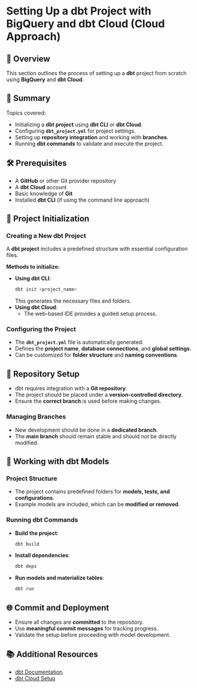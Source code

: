 # Setting Up a dbt Project with BigQuery and dbt Cloud (Cloud Approach)

## 📌 Overview

This section outlines the process of setting up a **dbt** project from scratch using **BigQuery** and **dbt Cloud**.

## 📖 Summary

Topics covered:

- Initializing a **dbt project** using **dbt CLI** or **dbt Cloud**.
- Configuring **`dbt_project.yml`** for project settings.
- Setting up **repository integration** and working with **branches**.
- Running **dbt commands** to validate and execute the project.

## 🛠️ Prerequisites

- A **GitHub** or other Git provider repository
- A **dbt Cloud** account
- Basic knowledge of **Git**
- Installed **dbt CLI** (if using the command line approach)

## 🚀 Project Initialization

### Creating a New dbt Project

A **dbt project** includes a predefined structure with essential configuration files.

**Methods to initialize:**

- **Using dbt CLI**:
  ```sh
  dbt init <project_name>
  ```
  This generates the necessary files and folders.
- **Using dbt Cloud**:
  - The web-based IDE provides a guided setup process.

### Configuring the Project

- The **`dbt_project.yml`** file is automatically generated.
- Defines the **project name**, **database connections**, and **global settings**.
- Can be customized for **folder structure** and **naming conventions**.

## 🔗 Repository Setup

- dbt requires integration with a **Git repository**.
- The project should be placed under a **version-controlled directory**.
- Ensure the **correct branch** is used before making changes.

### Managing Branches

- New development should be done in a **dedicated branch**.
- The **main branch** should remain stable and should not be directly modified.

## 📌 Working with dbt Models

### Project Structure

- The project contains predefined folders for **models, tests, and configurations**.
- Example models are included, which can be **modified or removed**.

### Running dbt Commands

- **Build the project**:
  ```sh
  dbt build
  ```
- **Install dependencies**:
  ```sh
  dbt deps
  ```
- **Run models and materialize tables**:
  ```sh
  dbt run
  ```

## 🌐 Commit and Deployment

- Ensure all changes are **committed** to the repository.
- Use **meaningful commit messages** for tracking progress.
- Validate the setup before proceeding with model development.

## 📚 Additional Resources

- [dbt Documentation](https://docs.getdbt.com/)
- [dbt Cloud Setup](https://docs.getdbt.com/docs/get-started-dbt#dbt-cloud)
